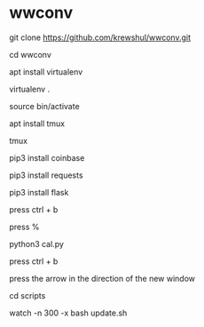 # wwconv
git clone https://github.com/krewshul/wwconv.git

cd wwconv

apt install virtualenv

virtualenv .

source bin/activate

apt install tmux

tmux

pip3 install coinbase

pip3 install requests

pip3 install flask

press ctrl + b 

press %

python3 cal.py

press ctrl + b

press the arrow in the direction of the new window

cd scripts

watch -n 300 -x bash update.sh


